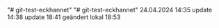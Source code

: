 "# git-test-eckhannet" 
"# git-test-eckhannet" 
24.04.2024 14:35
update 14:38
update 18:41
geändert lokal 18:53  
